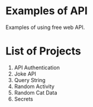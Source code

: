 # Examples of API

Examples of using free web API.

# List of Projects

1. API Authentication
2. Joke API
3. Query String
4. Random Activity
5. Random Cat Data
6. Secrets

